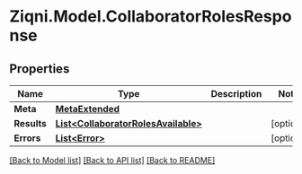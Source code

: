 
# Ziqni.Model.CollaboratorRolesResponse

## Properties

Name | Type | Description | Notes
------------ | ------------- | ------------- | -------------
**Meta** | [**MetaExtended**](MetaExtended.md) |  | 
**Results** | [**List&lt;CollaboratorRolesAvailable&gt;**](CollaboratorRolesAvailable.md) |  | [optional] 
**Errors** | [**List&lt;Error&gt;**](Error.md) |  | [optional] 

[[Back to Model list]](../README.md#documentation-for-models)
[[Back to API list]](../README.md#documentation-for-api-endpoints)
[[Back to README]](../README.md)

